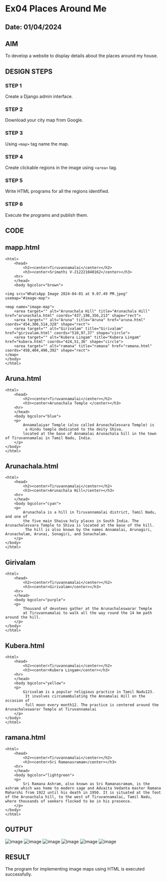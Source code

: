 # Ex04 Places Around Me
## Date:  01/04/2024

## AIM
To develop a website to display details about the places around my house.

## DESIGN STEPS

### STEP 1
Create a Django admin interface.

### STEP 2
Download your city map from Google.

### STEP 3
Using ```<map>``` tag name the map.

### STEP 4
Create clickable regions in the image using ```<area>``` tag.

### STEP 5
Write HTML programs for all the regions identified.

### STEP 6
Execute the programs and publish them.

## CODE
## mapp.html
```
<html>
    <head>
        <h2><center>Tiruvannamalai</center></h2>
        <h3><center>Srimathi V-212221040162</center></h3>
    <hr>
    </head>
    <body bgcolor="brown">

<img src="WhatsApp Image 2024-04-01 at 9.07.49 PM.jpeg" usemap="#image-map">

<map name="image-map">
    <area target="" alt="Arunachala Hill" title="Arunachala Hill" href="arunachala.html" coords="437,198,356,213" shape="rect">
    <area target="" alt="Aruna" title="Aruna" href="aruna.html" coords="454,306,514,328" shape="rect">
    <area target="" alt="Girivalam" title="Girivalam" href="girivalam.html" coords="510,97,37" shape="circle">
    <area target="" alt="Kubera Lingam" title="Kubera Lingam" href="kubera.html" coords="424,51,36" shape="circle">
    <area target="" alt="ramana" title="ramana" href="ramana.html" coords="450,404,496,392" shape="rect">
</map>
</body>
</html>
```

## Aruna.html
```
<html>
    <head>
        <h2><center>Tiruvannamalai</center></h2>
        <h3><center>Arunachala Temple </center></h3>
    <hr>
    </head>
    <body bgcolor="blue">
    <p>
        Annamalaiyar Temple (also called Arunachalesvara Temple) is
         a Hindu temple dedicated to the deity Shiva, 
        located at the base of Annamalai Arunachala hill in the town of Tiruvannamalai in Tamil Nadu, India.
    </p>
</body>
</html>
```
## Arunachala.html
```
<html>
    <head>
        <h2><center>Tiruvannamalai</center></h2>
        <h3><center>Arunachala Hill</center></h3>
    <hr>
    </head>
    <body bgcolor="cyan">
    <p>
        Arunachala is a hill in Tiruvannamalai district, Tamil Nadu, and one of 
        the five main Shaiva holy places in South India. The Arunachalesvara Temple to Shiva is located at the base of the hill.
         The hill is also known by the names Annamalai, Arunagiri, Arunachalam, Arunai, Sonagiri, and Sonachalam. 
    </p>
</body>
</html>
```
## Girivalam
```
<html>
    <head>
        <h2><center>Tiruvannamalai</center></h2>
        <h3><center>Girivalam</center></h3>
    <hr>
    </head>
    <body bgcolor="purple">
    <p>
        Thousand of devotees gather at the Arunachaleswarar Temple 
        at Tiruvannamalai to walk all the way round the 14 km path around the hill.
    </p>
</body>
</html>
```
## Kubera.html
```
<html>
    <head>
        <h2><center>Tiruvannamalai</center></h2>
        <h3><center>Kubera Lingam</center></h3>
    <hr>
    </head>
    <body bgcolor="yellow">
    <p>
        Girivalam is a popular religious practice in Tamil Nadu123.
         It involves circumambulating the Annamalai Hill on the occasion of 
         full moon every month12. The practice is centered around the Arunachaleswarar Temple at Tiruvannamalai
    </p>
</body>
</html>
```
## ramana.html
```
<html>
    <head>
        <h2><center>Tiruvannamalai</center></h2>
        <h3><center>Sri Ramanasramam</center></h3>
    <hr>
    </head>
    <body bgcolor="lightgreen">
    <p>
        Sri Ramana Ashram, also known as Sri Ramanasramam, is the ashram which was home to modern sage and Advaita Vedanta master Ramana Maharshi from 1922 until his death in 1950. It is situated at the foot of the Arunachala hill, to the west of Tiruvannamalai, Tamil Nadu, where thousands of seekers flocked to be in his presence.
    </p>
</body>
</html>
```



## OUTPUT
![image](https://github.com/Srimathi0123/NearMe/assets/118673240/eed0063a-670b-4976-b8be-fe31cb0488d0)
![image](https://github.com/Srimathi0123/NearMe/assets/118673240/8a523768-4746-4058-ba2d-80de19646ffe)
![image](https://github.com/Srimathi0123/NearMe/assets/118673240/719cd59e-6502-42ba-a5ac-aa16f7a5cea2)
![image](https://github.com/Srimathi0123/NearMe/assets/118673240/8f32f84e-4112-4830-8207-d25ecb73ce84)
![image](https://github.com/Srimathi0123/NearMe/assets/118673240/7a6f3641-4f05-427e-abf6-2705aad0efa7)
![image](https://github.com/Srimathi0123/NearMe/assets/118673240/b9dc3962-4606-46f6-9869-3df348b98a11)














## RESULT
The program for implementing image maps using HTML is executed successfully.
